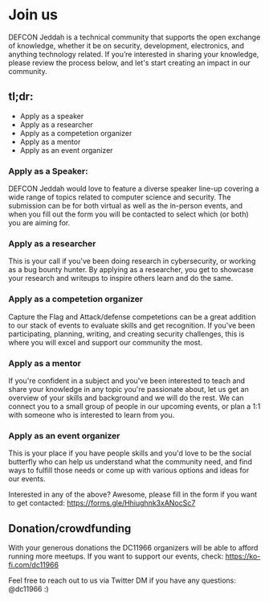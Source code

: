 # Join us

DEFCON Jeddah is a technical community that supports the open exchange of knowledge, whether it be on security, development, electronics, and anything technology related. If you’re interested in sharing your knowledge, please review the process below, and let's start creating an impact in our community.

## tl;dr:
- Apply as a speaker
- Apply as a researcher
- Apply as a competetion organizer 
- Apply as a mentor
- Apply as an event organizer 

### Apply as a Speaker:
DEFCON Jeddah would love to feature a diverse speaker line-up covering a wide range of topics related to computer science and security. The submission can be for both virtual as well as the in-person events, and when you fill out the form you will be contacted to select which (or both) you are aiming for.

### Apply as a researcher
This is your call if you've been doing research in cybersecurity, or working as a bug bounty hunter. By applying as a researcher, you get to showcase your research and writeups to inspire others learn and do the same. 

### Apply as a competetion organizer 
Capture the Flag and Attack/defense competetions can be a great addition to our stack of events to evaluate skills and get recognition. If you've been participating, planning, writing, and creating security challenges, this is where you will excel and support our community the most.

### Apply as a mentor
If you're confident in a subject and you've been interested to teach and share your knowledge in any topic you're passionate about, let us get an overview of your skills and background and we will do the rest. We can connect you to a small group of people in our upcoming events, or plan a 1:1 with someone who is interested to learn from you. 

### Apply as an event organizer 
This is your place if you have people skills and you'd love to be the social butterfly who can help us understand what the community need, and find ways to fulfill those needs or come up with various options and ideas for our events.

Interested in any of the above? Awesome, please fill in the form if you want to get contacted: https://forms.gle/Hhiughnk3xANocSc7

## Donation/crowdfunding
With your generous donations the DC11966 organizers will be able to afford running more meetups. 
If you want to support our events, check: https://ko-fi.com/dc11966

Feel free to reach out to us via Twitter DM if you have any questions: @dc11966 :)


